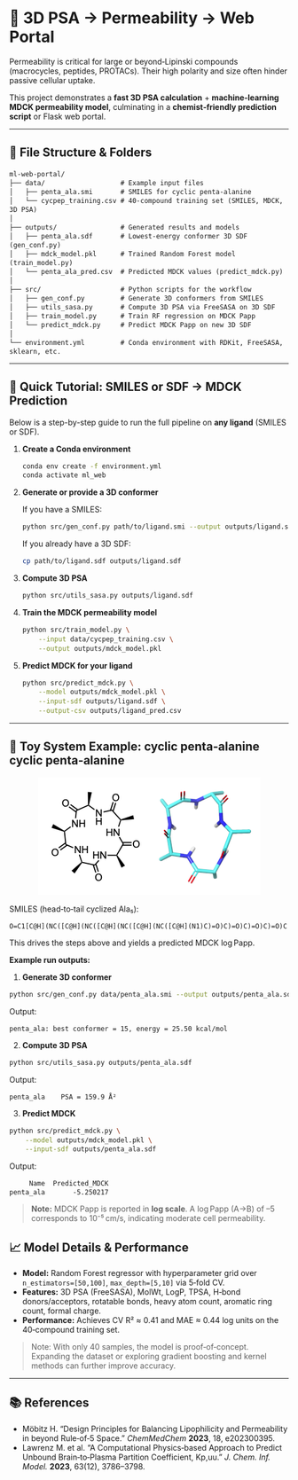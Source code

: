 # 🧪 3D PSA → Permeability → Web Portal

Permeability is critical for large or beyond‐Lipinski compounds (macrocycles, peptides, PROTACs).  Their high polarity and size often hinder passive cellular uptake.

This project demonstrates a **fast 3D PSA calculation** + **machine‐learning MDCK permeability model**, culminating in a **chemist‐friendly prediction script** or Flask web portal.

---

## 📂 File Structure & Folders

```
ml-web-portal/
├── data/                   # Example input files
│   ├── penta_ala.smi       # SMILES for cyclic penta‑alanine
│   └── cycpep_training.csv # 40‑compound training set (SMILES, MDCK, 3D PSA)
│
├── outputs/                # Generated results and models
│   ├── penta_ala.sdf       # Lowest‑energy conformer 3D SDF (gen_conf.py)
│   ├── mdck_model.pkl      # Trained Random Forest model (train_model.py)
│   └── penta_ala_pred.csv  # Predicted MDCK values (predict_mdck.py)
│
├── src/                    # Python scripts for the workflow
│   ├── gen_conf.py         # Generate 3D conformers from SMILES
│   ├── utils_sasa.py       # Compute 3D PSA via FreeSASA on 3D SDF
│   ├── train_model.py      # Train RF regression on MDCK Papp
│   └── predict_mdck.py     # Predict MDCK Papp on new 3D SDF
│
└── environment.yml         # Conda environment with RDKit, FreeSASA, sklearn, etc.
```

---

## 🚀 Quick Tutorial: SMILES or SDF → MDCK Prediction

Below is a step-by-step guide to run the full pipeline on **any ligand** (SMILES or SDF).

1. **Create a Conda environment**

   ```bash
   conda env create -f environment.yml
   conda activate ml_web
   ```

2. **Generate or provide a 3D conformer**

   If you have a SMILES:

   ```bash
   python src/gen_conf.py path/to/ligand.smi --output outputs/ligand.sdf
   ```

   If you already have a 3D SDF:

   ```bash
   cp path/to/ligand.sdf outputs/ligand.sdf
   ```

3. **Compute 3D PSA**

   ```bash
   python src/utils_sasa.py outputs/ligand.sdf
   ```

4. **Train the MDCK permeability model**

   ```bash
   python src/train_model.py \
       --input data/cycpep_training.csv \
       --output outputs/mdck_model.pkl
   ```

5. **Predict MDCK for your ligand**

   ```bash
   python src/predict_mdck.py \
       --model outputs/mdck_model.pkl \
       --input-sdf outputs/ligand.sdf \
       --output-csv outputs/ligand_pred.csv
   ```

---

## 🧪 Toy System Example: cyclic penta‑alanine cyclic penta‑alanine

<p align="center">
  <img src="images/penta_ala.png" alt="Cyclic penta-alanine structure" />
</p>

SMILES (head‐to‐tail cyclized Ala₅):

```
O=C1[C@H](NC([C@H](NC([C@H](NC([C@H](NC([C@H](N1)C)=O)C)=O)C)=O)C)=O)C
```

This drives the steps above and yields a predicted MDCK log Papp.

**Example run outputs:**

1. **Generate 3D conformer**

```bash
python src/gen_conf.py data/penta_ala.smi --output outputs/penta_ala.sdf
```

Output:

```
penta_ala: best conformer = 15, energy = 25.50 kcal/mol
```

2. **Compute 3D PSA**

```bash
python src/utils_sasa.py outputs/penta_ala.sdf
```

Output:

```
penta_ala    PSA = 159.9 Å²
```

3. **Predict MDCK**

```bash
python src/predict_mdck.py \
    --model outputs/mdck_model.pkl \
    --input-sdf outputs/penta_ala.sdf
```

Output:

```
     Name  Predicted_MDCK
penta_ala       -5.250217
```

> **Note:** MDCK Papp is reported in **log scale**. A log Papp (A→B) of –5 corresponds to 10⁻⁵ cm/s, indicating moderate cell permeability.

## 📈 Model Details & Performance

* **Model:** Random Forest regressor with hyperparameter grid over `n_estimators=[50,100]`, `max_depth=[5,10]` via 5‑fold CV.
* **Features:** 3D PSA (FreeSASA), MolWt, LogP, TPSA, H‑bond donors/acceptors, rotatable bonds, heavy atom count, aromatic ring count, formal charge.
* **Performance:** Achieves CV R² ≈ 0.41 and MAE ≈ 0.44 log units on the 40‑compound training set.

> Note: With only 40 samples, the model is proof‑of‑concept. Expanding the dataset or exploring gradient boosting and kernel methods can further improve accuracy.

---

## 📚 References

* Möbitz H. “Design Principles for Balancing Lipophilicity and Permeability in beyond Rule‑of‑5 Space.” *ChemMedChem* **2023**, 18, e202300395.
* Lawrenz M. et al. “A Computational Physics‑based Approach to Predict Unbound Brain‑to‑Plasma Partition Coefficient, Kp,uu.” *J. Chem. Inf. Model.* **2023**, 63(12), 3786–3798.

